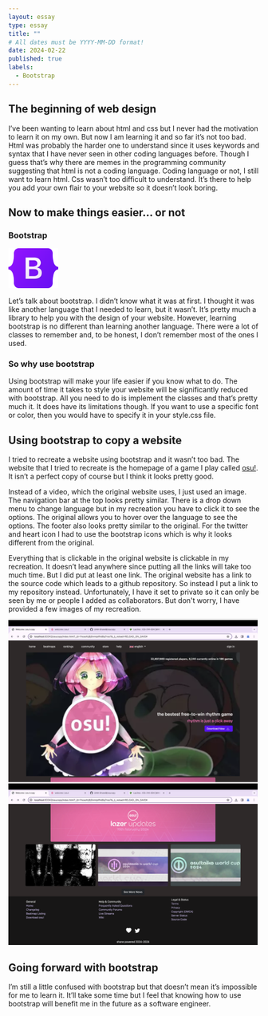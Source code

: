 ```yaml
---
layout: essay
type: essay
title: ""
# All dates must be YYYY-MM-DD format!
date: 2024-02-22
published: true
labels:
  - Bootstrap
---
```

## The beginning of web design

I’ve been wanting to learn about html and css but I never had the motivation to learn it on my own. But now I am learning it and so far it’s not too bad. Html was probably the harder one to understand since it uses keywords and syntax that I have never seen in other coding languages before. Though I guess that’s why there are memes in the programming community suggesting that html is not a coding language. Coding language or not, I still want to learn html. Css wasn’t too difficult to understand. It’s there to help you add your own flair to your website so it doesn’t look boring. 

## Now to make things easier… or not

### Bootstrap

<img class="rounded float-start px-2" src="/img/Bootstrap_logo.svg.png" width="100px">

Let’s talk about bootstrap. I didn’t know what it was at first. I thought it was like another language that I needed to learn, but it wasn’t. It’s pretty much a library to help you with the design of your website. However, learning bootstrap is no different than learning another language. There were a lot of classes to remember and, to be honest, I don’t remember most of the ones I used.

### So why use bootstrap

Using bootstrap will make your life easier if you know what to do. The amount of time it takes to style your website will be significantly reduced with bootstrap. All you need to do is implement the classes and that’s pretty much it. It does have its limitations though. If you want to use a specific font or color, then you would have to specify it in your style.css file. 

## Using bootstrap to copy a website

I tried to recreate a website using bootstrap and it wasn’t too bad. The website that I tried to recreate is the homepage of a game I play called [osu!](https://osu.ppy.sh/home). It isn’t a perfect copy of course but I think it looks pretty good.

Instead of a video, which the original website uses, I just used an image. The navigation bar at the top looks pretty similar. There is a drop down menu to change language but in my recreation you have to click it to see the options. The original allows you to hover over the language to see the options. The footer also looks pretty similar to the original. For the twitter and heart icon I had to use the bootstrap icons which is why it looks different from the original.

Everything that is clickable in the original website is clickable in my recreation. It doesn’t lead anywhere since putting all the links will take too much time. But I did put at least one link. The original website has a link to the source code which leads to a github repository. So instead I put a link to my repository instead. Unfortunately, I have it set to private so it can only be seen by me or people I added as collaborators. But don't worry, I have provided a few images of my recreation.

<div>
  <img src="/img/osu-copy-1.png" width="500px">
  <img src="/img/osu-copy-2.png" width="500px">
</div>

## Going forward with bootstrap

I’m still a little confused with bootstrap but that doesn’t mean it’s impossible for me to learn it. It’ll take some time but I feel that knowing how to use bootstrap will benefit me in the future as a software engineer. 


